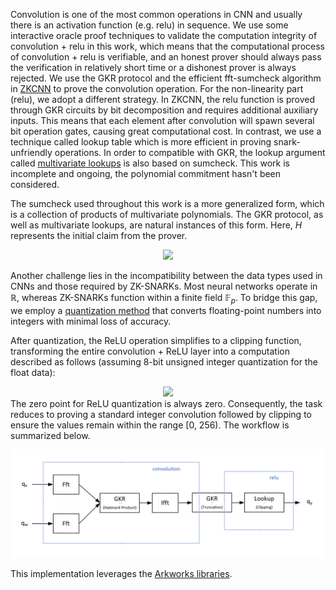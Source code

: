 Convolution is one of the most common operations in CNN and usually there is an activation function (e.g. relu) in sequence. 
We use some interactive oracle proof techniques to validate the computation integrity of convolution + relu in this work, which means that the computational process of convolution + relu is verifiable, and an honest prover should always pass the verification in relatively short time or a dishonest prover is always rejected.
We use the GKR protocol and the efficient fft-sumcheck algorithm in [ZKCNN](https://eprint.iacr.org/2021/673) to prove the convolution operation. 
For the non-linearity part (relu), we adopt a different strategy. In ZKCNN, the relu function is proved through GKR circuits by bit decomposition and requires additional auxiliary inputs. 
This means that each element after convolution will spawn several bit operation gates, causing great computational cost. 
In contrast, we use a technique called lookup table which is more efficient in proving snark-unfriendly operations. 
In order to compatible with GKR, the lookup argument called [multivariate lookups](https://eprint.iacr.org/2022/1530) is also based on sumcheck. 
This work is incomplete and ongoing, the polynomial commitment hasn't  been considered.

The sumcheck used throughout this work is a more generalized form, which is a collection of products of multivariate polynomials. 
The GKR protocol, as well as multivariate lookups, are natural instances of this form. Here, $H$ represents the initial claim from the prover.  
<div align="center">
<img src=https://latex.codecogs.com/svg.image?&space;H=\sum_{i=0}^n&space;C_i\prod_{j=0}^m&space;p_{ij}(\vec{\textbf{x}})>
</div>

Another challenge lies in the incompatibility between the data types used in CNNs and those required by ZK-SNARKs. Most neural networks operate in $\mathbb{R}$, whereas ZK-SNARKs function within a finite field $\mathbb{F}_p$. To bridge this gap, 
we employ a [quantization method](https://arxiv.org/abs/1712.05877) that converts floating-point numbers into integers with minimal loss of accuracy.

After quantization, the ReLU operation simplifies to a clipping function, transforming the entire convolution + ReLU layer into a computation described as follows (assuming 8-bit unsigned integer quantization for the float data):
<div align="center">
<img src=https://latex.codecogs.com/svg.image?\begin{equation}q_y=\text{clip}\left(\frac{S_x&space;S_w}{S_y}(q_x-Z_x)(q_w-Z_w)&plus;Z_y,\0,255\right)\end{equation}>
</div>
The zero point for ReLU quantization is always zero. Consequently, the task reduces to proving a standard integer convolution followed by clipping to ensure the values remain within the range [0, 256). The workflow is summarized below.

![workflow](images/flow.png)

This implementation leverages the [Arkworks libraries](https://arkworks.rs).
